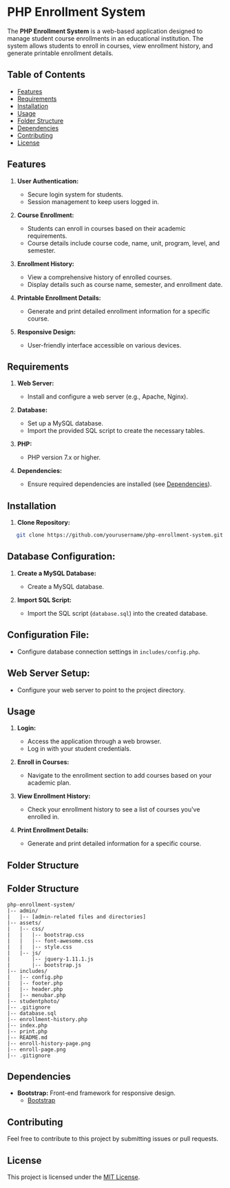 # PHP Enrollment System

The **PHP Enrollment System** is a web-based application designed to manage student course enrollments in an educational institution. The system allows students to enroll in courses, view enrollment history, and generate printable enrollment details.

## Table of Contents

- [Features](#features)
- [Requirements](#requirements)
- [Installation](#installation)
- [Usage](#usage)
- [Folder Structure](#folder-structure)
- [Dependencies](#dependencies)
- [Contributing](#contributing)
- [License](#license)

## Features

1. **User Authentication:**
   - Secure login system for students.
   - Session management to keep users logged in.

2. **Course Enrollment:**
   - Students can enroll in courses based on their academic requirements.
   - Course details include course code, name, unit, program, level, and semester.

3. **Enrollment History:**
   - View a comprehensive history of enrolled courses.
   - Display details such as course name, semester, and enrollment date.

4. **Printable Enrollment Details:**
   - Generate and print detailed enrollment information for a specific course.

5. **Responsive Design:**
   - User-friendly interface accessible on various devices.

## Requirements

1. **Web Server:**
   - Install and configure a web server (e.g., Apache, Nginx).

2. **Database:**
   - Set up a MySQL database.
   - Import the provided SQL script to create the necessary tables.

3. **PHP:**
   - PHP version 7.x or higher.

4. **Dependencies:**
   - Ensure required dependencies are installed (see [Dependencies](#dependencies)).

## Installation

1. **Clone Repository:**
```bash
   git clone https://github.com/yourusername/php-enrollment-system.git
```
## Database Configuration:

1. **Create a MySQL Database:**
   - Create a MySQL database.

2. **Import SQL Script:**
   - Import the SQL script (`database.sql`) into the created database.

## Configuration File:

- Configure database connection settings in `includes/config.php`.

## Web Server Setup:

- Configure your web server to point to the project directory.

## Usage

1. **Login:**
   - Access the application through a web browser.
   - Log in with your student credentials.

2. **Enroll in Courses:**
   - Navigate to the enrollment section to add courses based on your academic plan.

3. **View Enrollment History:**
   - Check your enrollment history to see a list of courses you've enrolled in.

4. **Print Enrollment Details:**
   - Generate and print detailed information for a specific course.

## Folder Structure

## Folder Structure

```plaintext
php-enrollment-system/
|-- admin/
|   |-- [admin-related files and directories]
|-- assets/
|   |-- css/
|   |   |-- bootstrap.css
|   |   |-- font-awesome.css
|   |   |-- style.css
|   |-- js/
|       |-- jquery-1.11.1.js
|       |-- bootstrap.js
|-- includes/
|   |-- config.php
|   |-- footer.php
|   |-- header.php
|   |-- menubar.php
|-- studentphoto/
|-- .gitignore
|-- database.sql
|-- enrollment-history.php
|-- index.php
|-- print.php
|-- README.md
|-- enroll-history-page.png
|-- enroll-page.png
|-- .gitignore
```

## Dependencies

- **Bootstrap:** Front-end framework for responsive design.
  - [Bootstrap](https://getbootstrap.com/)

## Contributing

Feel free to contribute to this project by submitting issues or pull requests.

## License

This project is licensed under the [MIT License](LICENSE).
